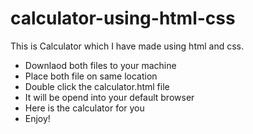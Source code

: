 # calculator-using-html-css
This is Calculator which I have made using html and css.
- Downlaod both files to your machine
- Place both file on same location
- Double click the calculator.html file
- It will be opend into your default browser
- Here is the calculator for you
- Enjoy!
